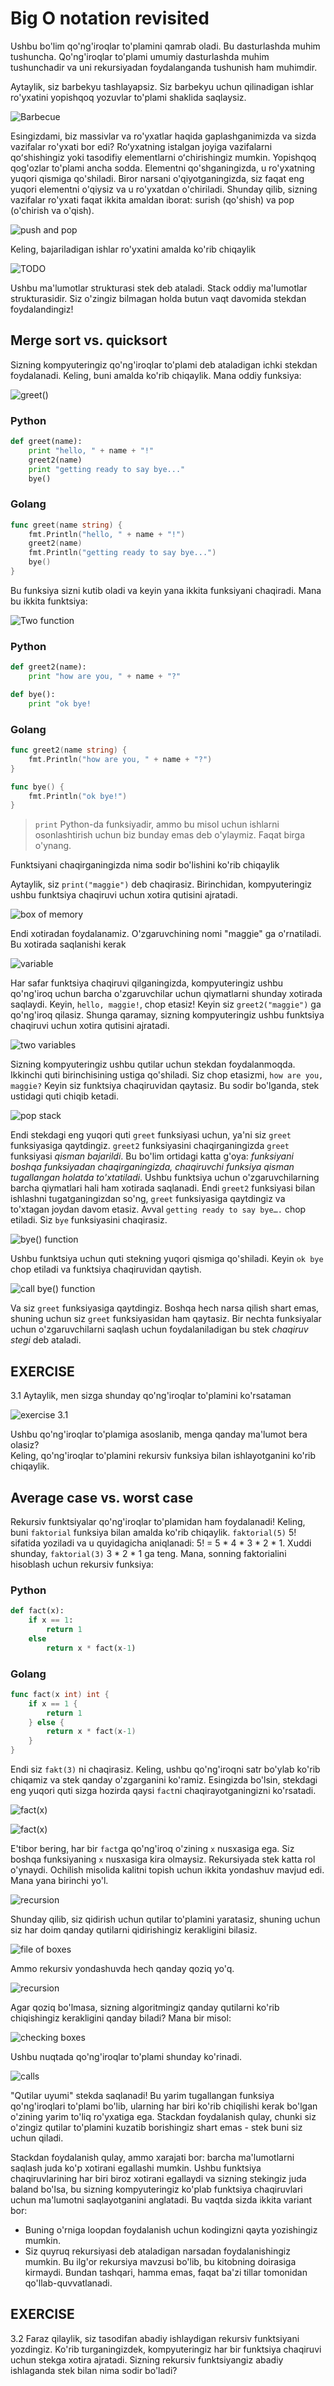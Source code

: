 # Big O notation revisited

Ushbu bo'lim qo'ng'iroqlar to'plamini qamrab oladi. Bu dasturlashda muhim tushuncha. Qo'ng'iroqlar to'plami umumiy dasturlashda muhim tushunchadir va uni rekursiyadan foydalanganda tushunish ham muhimdir.

Aytaylik, siz barbekyu tashlayapsiz. Siz barbekyu uchun qilinadigan ishlar ro'yxatini yopishqoq yozuvlar to'plami shaklida saqlaysiz.

![Barbecue](<../3. Recursion/image-10.png>)

Esingizdami, biz massivlar va ro'yxatlar haqida gaplashganimizda va sizda vazifalar ro'yxati bor edi? Roʻyxatning istalgan joyiga vazifalarni qoʻshishingiz yoki tasodifiy elementlarni oʻchirishingiz mumkin. Yopishqoq qog'ozlar to'plami ancha sodda. Elementni qo'shganingizda, u ro'yxatning yuqori qismiga qo'shiladi. Biror narsani o'qiyotganingizda, siz faqat eng yuqori elementni o'qiysiz va u ro'yxatdan o'chiriladi. Shunday qilib, sizning vazifalar ro'yxati faqat ikkita amaldan iborat: surish (qo'shish) va pop (o'chirish va o'qish).

![push and pop](<../3. Recursion/image-11.png>)

Keling, bajariladigan ishlar ro'yxatini amalda ko'rib chiqaylik

![TODO](<../3. Recursion/image-12.png>)

Ushbu ma'lumotlar strukturasi stek deb ataladi. Stack oddiy ma'lumotlar strukturasidir. Siz o'zingiz bilmagan holda butun vaqt davomida stekdan foydalandingiz!

## Merge sort vs. quicksort

Sizning kompyuteringiz qo'ng'iroqlar to'plami deb ataladigan ichki stekdan foydalanadi. Keling, buni amalda ko'rib chiqaylik. Mana oddiy funksiya:

![greet()](<../3. Recursion/image-13.png>)

### Python

```python
def greet(name):
    print "hello, " + name + "!"
    greet2(name)
    print "getting ready to say bye..."
    bye()
```

### Golang

```go
func greet(name string) {
    fmt.Println("hello, " + name + "!")
    greet2(name)
    fmt.Println("getting ready to say bye...")
    bye()
}
```

Bu funksiya sizni kutib oladi va keyin yana ikkita funksiyani chaqiradi. Mana bu ikkita funktsiya:

![Two function](<../3. Recursion/image-14.png>)

### Python

```python
def greet2(name):
    print "how are you, " + name + "?"

def bye():
    print "ok bye!
```

### Golang

```go
func greet2(name string) {
    fmt.Println("how are you, " + name + "?")
}

func bye() {
    fmt.Println("ok bye!")
}
```

> `print` Python-da funksiyadir, ammo bu misol uchun ishlarni osonlashtirish uchun biz bunday emas deb o'ylaymiz. Faqat birga o'ynang.

Funktsiyani chaqirganingizda nima sodir bo'lishini ko'rib chiqaylik

Aytaylik, siz `print("maggie")` deb chaqirasiz. Birinchidan, kompyuteringiz ushbu funktsiya chaqiruvi uchun xotira qutisini ajratadi.

![box of memory](<../3. Recursion/image-15.png>)

Endi xotiradan foydalanamiz. O'zgaruvchining nomi "maggie" ga o'rnatiladi. Bu xotirada saqlanishi kerak

![variable](<../3. Recursion/image-16.png>)

Har safar funktsiya chaqiruvi qilganingizda, kompyuteringiz ushbu qo'ng'iroq uchun barcha o'zgaruvchilar uchun qiymatlarni shunday xotirada saqlaydi. Keyin, `hello, maggie!`, chop etasiz! Keyin siz `greet2("maggie")` ga qo'ng'iroq qilasiz. Shunga qaramay, sizning kompyuteringiz ushbu funktsiya chaqiruvi uchun xotira qutisini ajratadi.

![two variables](<../3. Recursion/image-17.png>)

Sizning kompyuteringiz ushbu qutilar uchun stekdan foydalanmoqda. Ikkinchi quti birinchisining ustiga qo'shiladi. Siz chop etasizmi, `how are you, maggie?` Keyin siz funktsiya chaqiruvidan qaytasiz. Bu sodir bo'lganda, stek ustidagi quti chiqib ketadi.

![pop stack](<../3. Recursion/image-18.png>)

Endi stekdagi eng yuqori quti `greet` funksiyasi uchun, ya'ni siz `greet` funksiyasiga qaytdingiz. `greet2` funksiyasini chaqirganingizda `greet` funksiyasi _qisman bajarildi_. Bu bo'lim ortidagi katta g'oya: _funksiyani boshqa funksiyadan chaqirganingizda, chaqiruvchi funksiya qisman tugallangan holatda to'xtatiladi_. Ushbu funktsiya uchun o'zgaruvchilarning barcha qiymatlari hali ham xotirada saqlanadi. Endi `greet2` funksiyasi bilan ishlashni tugatganingizdan so'ng, `greet` funksiyasiga qaytdingiz va to'xtagan joydan davom etasiz. Avval `getting ready to say bye….` chop etiladi. Siz `bye` funksiyasini chaqirasiz.

![bye() function](<../3. Recursion/image-19.png>)

Ushbu funktsiya uchun quti stekning yuqori qismiga qo'shiladi. Keyin `ok bye` chop etiladi va funktsiya chaqiruvidan qaytish.

![call bye() function](<../3. Recursion/image-20.png>)

Va siz `greet` funksiyasiga qaytdingiz. Boshqa hech narsa qilish shart emas, shuning uchun siz `greet` funksiyasidan ham qaytasiz. Bir nechta funksiyalar uchun o'zgaruvchilarni saqlash uchun foydalaniladigan bu stek _chaqiruv stegi_ deb ataladi.

## EXERCISE

3.1 Aytaylik, men sizga shunday qo'ng'iroqlar to'plamini ko'rsataman

![exercise 3.1](<../3. Recursion/image-21.png>)

Ushbu qo'ng'iroqlar to'plamiga asoslanib, menga qanday ma'lumot bera olasiz?\
Keling, qo'ng'iroqlar to'plamini rekursiv funksiya bilan ishlayotganini ko'rib chiqaylik.

## Average case vs. worst case

Rekursiv funktsiyalar qo'ng'iroqlar to'plamidan ham foydalanadi! Keling, buni `faktorial` funksiya bilan amalda ko'rib chiqaylik. `faktorial(5)` 5! sifatida yoziladi va u quyidagicha aniqlanadi: 5! = 5 \* 4 \* 3 \* 2 \* 1. Xuddi shunday, `faktorial(3)` 3 \* 2 \* 1 ga teng. Mana, sonning faktorialini hisoblash uchun rekursiv funksiya:

### Python

```python
def fact(x):
    if x == 1:
        return 1
    else 
        return x * fact(x-1)    
```

### Golang

```go
func fact(x int) int {
    if x == 1 {
        return 1
    } else {
        return x * fact(x-1)
    }
}
```

Endi siz `fakt(3)` ni chaqirasiz. Keling, ushbu qo'ng'iroqni satr bo'ylab ko'rib chiqamiz va stek qanday o'zgarganini ko'ramiz. Esingizda bo'lsin, stekdagi eng yuqori quti sizga hozirda qaysi `fact`ni chaqirayotganingizni ko'rsatadi.

![fact(x)](<../3. Recursion/image-22.png>)

![fact(x)](<../3. Recursion/image-23.png>)

E'tibor bering, har bir `fact`ga qo'ng'iroq o'zining `x` nusxasiga ega. Siz boshqa funksiyaning `x` nusxasiga kira olmaysiz. Rekursiyada stek katta rol o'ynaydi. Ochilish misolida kalitni topish uchun ikkita yondashuv mavjud edi. Mana yana birinchi yo'l.

![recursion](<../3. Recursion/image-24.png>)

Shunday qilib, siz qidirish uchun qutilar to'plamini yaratasiz, shuning uchun siz har doim qanday qutilarni qidirishingiz kerakligini bilasiz.

![file of boxes](<../3. Recursion/image-25.png>)

Ammo rekursiv yondashuvda hech qanday qoziq yo'q.

![recursion](<../3. Recursion/image-26.png>)

Agar qoziq bo'lmasa, sizning algoritmingiz qanday qutilarni ko'rib chiqishingiz kerakligini qanday biladi? Mana bir misol:

![checking boxes](<../3. Recursion/image-27.png>)

Ushbu nuqtada qo'ng'iroqlar to'plami shunday ko'rinadi.

![calls](<../3. Recursion/image-28.png>)

"Qutilar uyumi" stekda saqlanadi! Bu yarim tugallangan funksiya qo'ng'iroqlari to'plami bo'lib, ularning har biri ko'rib chiqilishi kerak bo'lgan o'zining yarim to'liq ro'yxatiga ega. Stackdan foydalanish qulay, chunki siz o'zingiz qutilar to'plamini kuzatib borishingiz shart emas - stek buni siz uchun qiladi.

Stackdan foydalanish qulay, ammo xarajati bor: barcha ma'lumotlarni saqlash juda ko'p xotirani egallashi mumkin. Ushbu funktsiya chaqiruvlarining har biri biroz xotirani egallaydi va sizning stekingiz juda baland bo'lsa, bu sizning kompyuteringiz ko'plab funktsiya chaqiruvlari uchun ma'lumotni saqlayotganini anglatadi. Bu vaqtda sizda ikkita variant bor:

* Buning o'rniga loopdan foydalanish uchun kodingizni qayta yozishingiz mumkin.
* Siz quyruq rekursiyasi deb ataladigan narsadan foydalanishingiz mumkin. Bu ilg'or rekursiya mavzusi bo'lib, bu kitobning doirasiga kirmaydi. Bundan tashqari, hamma emas, faqat ba'zi tillar tomonidan qo'llab-quvvatlanadi.

## EXERCISE

3.2 Faraz qilaylik, siz tasodifan abadiy ishlaydigan rekursiv funktsiyani yozdingiz. Ko'rib turganingizdek, kompyuteringiz har bir funktsiya chaqiruvi uchun stekga xotira ajratadi. Sizning rekursiv funktsiyangiz abadiy ishlaganda stek bilan nima sodir bo'ladi?
